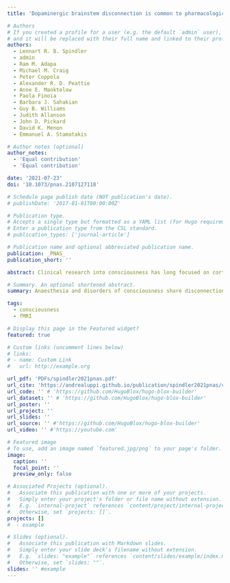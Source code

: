 ```yaml
---
title: 'Dopaminergic brainstem disconnection is common to pharmacological and pathological consciousness perturbation'

# Authors
# If you created a profile for a user (e.g. the default `admin` user), write the username (folder name) here
# and it will be replaced with their full name and linked to their profile.
authors:
  - Lennart R. B. Spindler
  - admin
  - Ram M. Adapa
  - Michael M. Craig
  - Peter Coppola
  - Alexander R. D. Peattie
  - Anne E. Manktelow
  - Paola Finoia
  - Barbara J. Sahakian
  - Guy B. Williams
  - Judith Allanson
  - John D. Pickard
  - David K. Menon
  - Emmanuel A. Stamatakis

# Author notes (optional)
author_notes:
  - 'Equal contribution'
  - 'Equal contribution'

date: '2021-07-23'
doi: '10.1073/pnas.2107127118'

# Schedule page publish date (NOT publication's date).
# publishDate: '2017-01-01T00:00:00Z'

# Publication type.
# Accepts a single type but formatted as a YAML list (for Hugo requirements).
# Enter a publication type from the CSL standard.
# publication_types: ['journal-article']

# Publication name and optional abbreviated publication name.
publication: _PNAS_
publication_short: ''

abstract: Clinical research into consciousness has long focused on cortical macroscopic networks and their disruption in pathological or pharmacological consciousness perturbation. Despite demonstrating diagnostic utility in disorders of consciousness (DoC) and monitoring anesthetic depth, these cortico-centric approaches have been unable to characterize which neurochemical systems may underpin consciousness alterations. Instead, preclinical experiments have long implicated the dopaminergic ventral tegmental area (VTA) in the brainstem. Despite dopaminergic agonist efficacy in DoC patients equally pointing to dopamine, the VTA has not been studied in human perturbed consciousness. To bridge this translational gap between preclinical subcortical and clinical cortico-centric perspectives, we assessed functional connectivity changes of a histologically characterized VTA using functional MRI recordings of pharmacologically (propofol sedation) and pathologically perturbed consciousness (DoC patients). Both cohorts demonstrated VTA disconnection from the precuneus and posterior cingulate (PCu/PCC), a main default mode network node widely implicated in consciousness. Strikingly, the stronger VTA–PCu/PCC connectivity was, the more the PCu/PCC functional connectome resembled its awake configuration, suggesting a possible neuromodulatory relationship. VTA-PCu/PCC connectivity increased toward healthy control levels only in DoC patients who behaviorally improved at follow-up assessment. To test whether VTA–PCu/PCC connectivity can be affected by a dopaminergic agonist, we demonstrated in a separate set of traumatic brain injury patients without DoC that methylphenidate significantly increased this connectivity. Together, our results characterize an in vivo dopaminergic connectivity deficit common to reversible and chronic consciousness perturbation. This noninvasive assessment of the dopaminergic system bridges preclinical and clinical work, associating dopaminergic VTA function with macroscopic network alterations, thereby elucidating a critical aspect of brainstem–cortical interplay for consciousness.

# Summary. An optional shortened abstract.
summary: Anaesthesia and disorders of consciousness share disconnection between the default mode network and dopaminergic ventral tegmental area.

tags:
  - consciousness
  - fMRI

# Display this page in the Featured widget?
featured: true

# Custom links (uncomment lines below)
# links:
# - name: Custom Link
#   url: http://example.org

url_pdf: 'PDFs/spindler2021pnas.pdf'
url_cite: 'https://andrealuppi.github.io/publication/spindler2021pnas/cite.bib'
url_code: '' # 'https://github.com/HugoBlox/hugo-blox-builder'
url_dataset: '' # 'https://github.com/HugoBlox/hugo-blox-builder'
url_poster: ''
url_project: ''
url_slides: ''
url_source: '' #'https://github.com/HugoBlox/hugo-blox-builder'
url_video: '' #'https://youtube.com'

# Featured image
# To use, add an image named `featured.jpg/png` to your page's folder.
image:
  caption: ''
  focal_point: ''
  preview_only: false

# Associated Projects (optional).
#   Associate this publication with one or more of your projects.
#   Simply enter your project's folder or file name without extension.
#   E.g. `internal-project` references `content/project/internal-project/index.md`.
#   Otherwise, set `projects: []`.
projects: []
#  - example

# Slides (optional).
#   Associate this publication with Markdown slides.
#   Simply enter your slide deck's filename without extension.
#   E.g. `slides: "example"` references `content/slides/example/index.md`.
#   Otherwise, set `slides: ""`.
slides: '' #example
---
```


<!-- {{% callout note %}}
Click the _Cite_ button above to demo the feature to enable visitors to import publication metadata into their reference management software.
{{% /callout %}}

{{% callout note %}}
Create your slides in Markdown - click the _Slides_ button to check out the example.
{{% /callout %}}

Add the publication's **full text** or **supplementary notes** here. You can use rich formatting such as including [code, math, and images](https://docs.hugoblox.com/content/writing-markdown-latex/). -->
